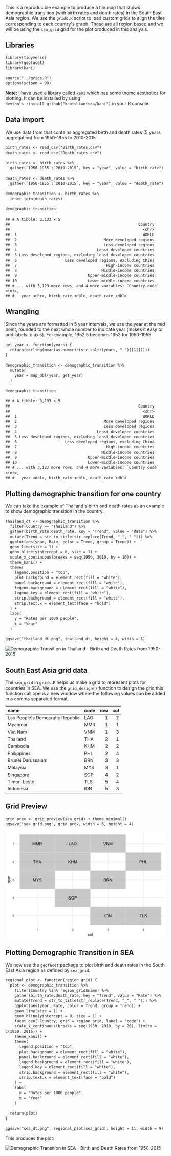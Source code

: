 This is a reproducible example to produce a tile map that shows
demographic transition (with birth rates and death rates) in the South
East Asia region. We use the `grids.R` script to load custom grids to
align the tiles corresponding to each country's graph. These are all
region based and we will be using the `sea_grid` grid for the plot
produced in this analysis.

Libraries
---------

    library(tidyverse)
    library(geofacet)
    library(kani)

    source("../grids.R")
    options(scipen = 99)

**Note:** I have used a library called `kani` which has some theme
aesthetics for plotting. It can be installed by using
`devtools::install_github("kanishkamisra/kani")` in your R console.

Data import
-----------

We use data from <blank> that contains aggregated birth and death rates
(5 years aggregation) from 1950-1955 to 2010-2015

    birth_rates <- read_csv("Birth_rates.csv")
    death_rates <- read_csv("Death_rates.csv")

    birth_rates <- birth_rates %>%
      gather(`1950-1955`:`2010-2015`, key = "year", value = "birth_rate")

    death_rates <- death_rates %>%
      gather(`1950-1955`:`2010-2015`, key = "year", value = "death_rate")

    demographic_transition <- birth_rates %>%
      inner_join(death_rates)

    demographic_transition

    ## # A tibble: 3,133 x 5
    ##                                                        Country
    ##                                                          <chr>
    ##  1                                                       WORLD
    ##  2                                      More developed regions
    ##  3                                      Less developed regions
    ##  4                                   Least developed countries
    ##  5 Less developed regions, excluding least developed countries
    ##  6                     Less developed regions, excluding China
    ##  7                                       High-income countries
    ##  8                                     Middle-income countries
    ##  9                               Upper-middle-income countries
    ## 10                               Lower-middle-income countries
    ## # ... with 3,123 more rows, and 4 more variables: `Country code` <int>,
    ## #   year <chr>, birth_rate <dbl>, death_rate <dbl>

Wrangling
---------

Since the years are formatted in 5 year intervals, we use the year at
the mid point, rounded to the next whole number to indicate year (makes
it easy to add labels to axis). For example, 1952.5 becomes 1953 for
1950-1955

    get_year <- function(years) {
      return(ceiling(mean(as.numeric(str_split(years, "-")[[1]]))))
    }

    demographic_transition <- demographic_transition %>%
      mutate(
        year = map_dbl(year, get_year)
      )

    demographic_transition

    ## # A tibble: 3,133 x 5
    ##                                                        Country
    ##                                                          <chr>
    ##  1                                                       WORLD
    ##  2                                      More developed regions
    ##  3                                      Less developed regions
    ##  4                                   Least developed countries
    ##  5 Less developed regions, excluding least developed countries
    ##  6                     Less developed regions, excluding China
    ##  7                                       High-income countries
    ##  8                                     Middle-income countries
    ##  9                               Upper-middle-income countries
    ## 10                               Lower-middle-income countries
    ## # ... with 3,123 more rows, and 4 more variables: `Country code` <int>,
    ## #   year <dbl>, birth_rate <dbl>, death_rate <dbl>

Plotting demographic transition for one country
-----------------------------------------------

We can take the example of Thailand's birth and death rates as an
example to show demographic transition in the country.

    thailand_dt <- demographic_transition %>%
      filter(Country == "Thailand") %>%
      gather(birth_rate:death_rate, key = "Trend", value = "Rate") %>%
      mutate(Trend = str_to_title(str_replace(Trend, "_", " "))) %>%
      ggplot(aes(year, Rate, color = Trend, group = Trend)) +
      geom_line(size = 1) + 
      geom_hline(yintercept = 0, size = 1) +
      scale_x_continuous(breaks = seq(1950, 2010, by = 10)) + 
      theme_kani() + 
      theme(
        legend.position = "top",
        plot.background = element_rect(fill = "white"),
        panel.background = element_rect(fill = "white"),
        legend.background = element_rect(fill = "white"),
        legend.key = element_rect(fill = "white"),
        strip.background = element_rect(fill = "white"),
        strip.text.x = element_text(face = "bold")
      ) + 
      labs(
        y = "Rates per 1000 people",
        x = "Year"
      )

    ggsave("thailand_dt.png", thailand_dt, height = 4, width = 6)

![Demographic Transition in Thailand - Birth and Death Rates from
1950-2015](thailand_dt.png)

South East Asia grid data
-------------------------

The `sea_grid` in `grids.R` helps us make a grid to represent plots for
countries in SEA. We use the `grid_design()` function to design the grid
this function call opens a new window where the following values can be
added in a comma separated format.

<table>
<thead>
<tr class="header">
<th align="left">name</th>
<th align="left">code</th>
<th align="right">row</th>
<th align="right">col</th>
</tr>
</thead>
<tbody>
<tr class="odd">
<td align="left">Lao People's Democratic Republic</td>
<td align="left">LAO</td>
<td align="right">1</td>
<td align="right">2</td>
</tr>
<tr class="even">
<td align="left">Myanmar</td>
<td align="left">MMR</td>
<td align="right">1</td>
<td align="right">1</td>
</tr>
<tr class="odd">
<td align="left">Viet Nam</td>
<td align="left">VNM</td>
<td align="right">1</td>
<td align="right">3</td>
</tr>
<tr class="even">
<td align="left">Thailand</td>
<td align="left">THA</td>
<td align="right">2</td>
<td align="right">1</td>
</tr>
<tr class="odd">
<td align="left">Cambodia</td>
<td align="left">KHM</td>
<td align="right">2</td>
<td align="right">2</td>
</tr>
<tr class="even">
<td align="left">Philippines</td>
<td align="left">PHL</td>
<td align="right">2</td>
<td align="right">4</td>
</tr>
<tr class="odd">
<td align="left">Brunei Darussalam</td>
<td align="left">BRN</td>
<td align="right">3</td>
<td align="right">3</td>
</tr>
<tr class="even">
<td align="left">Malaysia</td>
<td align="left">MYS</td>
<td align="right">3</td>
<td align="right">1</td>
</tr>
<tr class="odd">
<td align="left">Singapore</td>
<td align="left">SGP</td>
<td align="right">4</td>
<td align="right">2</td>
</tr>
<tr class="even">
<td align="left">Timor-Leste</td>
<td align="left">TLS</td>
<td align="right">5</td>
<td align="right">4</td>
</tr>
<tr class="odd">
<td align="left">Indonesia</td>
<td align="left">IDN</td>
<td align="right">5</td>
<td align="right">3</td>
</tr>
</tbody>
</table>

Grid Preview
------------

    grid_prev <- grid_preview(sea_grid) + theme_minimal()
    ggsave("sea_grid.png", grid_prev, width = 6, height = 4)

![Countries shown as tiles in the SEA grid](sea_grid.png)

Plotting Demographic Transition in SEA
--------------------------------------

We now use the `geofacet` package to plot birth and death rates in the
South East Asia region as defined by `sea_grid`.

    regional_plot <- function(region_grid) {
      plot <- demographic_transition %>%
        filter(Country %in% region_grid$name) %>%
        gather(birth_rate:death_rate, key = "Trend", value = "Rate") %>%
        mutate(Trend = str_to_title(str_replace(Trend, "_", " "))) %>%
        ggplot(aes(year, Rate, color = Trend, group = Trend)) +
        geom_line(size = 1) + 
        geom_hline(yintercept = 0, size = 1) +
        facet_geo(~Country, grid = region_grid, label = "code") +
        scale_x_continuous(breaks = seq(1950, 2010, by = 20), limits = c(1950, 2015)) + 
        theme_kani() + 
        theme(
          legend.position = "top",
          plot.background = element_rect(fill = "white"),
          panel.background = element_rect(fill = "white"),
          legend.background = element_rect(fill = "white"),
          legend.key = element_rect(fill = "white"),
          strip.background = element_rect(fill = "white"),
          strip.text.x = element_text(face = "bold")
        ) +
        labs(
          y = "Rates per 1000 people",
          x = "Year"
        )
      
      return(plot)
    }

    ggsave("sea_dt.png", regional_plot(sea_grid), height = 11, width = 9)

This produces the plot:

![Demographic Transition in SEA - Birth and Death Rates from
1950-2015](sea_dt.png)
